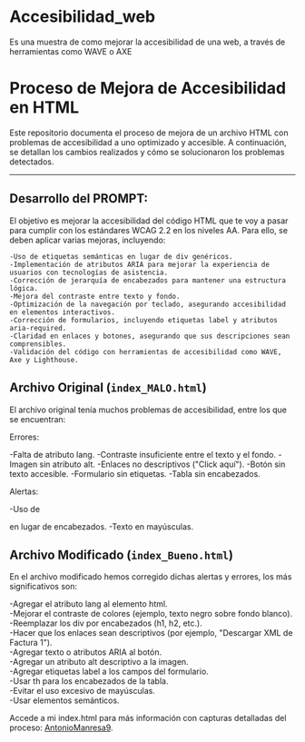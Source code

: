 # Accesibilidad_web
Es una muestra de como mejorar la accesibilidad de una web, a través de herramientas como WAVE o AXE

# Proceso de Mejora de Accesibilidad en HTML

Este repositorio documenta el proceso de mejora de un archivo HTML con problemas de accesibilidad a uno optimizado y accesible. A continuación, se detallan los cambios realizados y cómo se solucionaron los problemas detectados.

---

## Desarrollo del PROMPT: 

El objetivo es mejorar la accesibilidad del código HTML que te voy a pasar para cumplir con los estándares WCAG 2.2 en los niveles AA. Para ello, se deben aplicar varias mejoras, incluyendo:

    -Uso de etiquetas semánticas en lugar de div genéricos.
    -Implementación de atributos ARIA para mejorar la experiencia de usuarios con tecnologías de asistencia.
    -Corrección de jerarquía de encabezados para mantener una estructura lógica.
    -Mejora del contraste entre texto y fondo.
    -Optimización de la navegación por teclado, asegurando accesibilidad en elementos interactivos.
    -Corrección de formularios, incluyendo etiquetas label y atributos aria-required.
    -Claridad en enlaces y botones, asegurando que sus descripciones sean comprensibles.
    -Validación del código con herramientas de accesibilidad como WAVE, Axe y Lighthouse.

## Archivo Original (`index_MALO.html`)

El archivo original tenía muchos problemas de accesibilidad, entre los que se encuentran:

Errores:

-Falta de atributo lang.
-Contraste insuficiente entre el texto y el fondo.
-Imagen sin atributo alt.
-Enlaces no descriptivos ("Click aquí").
-Botón sin texto accesible.
-Formulario sin etiquetas.
-Tabla sin encabezados.

Alertas:

-Uso de <div> en lugar de encabezados.
-Texto en mayúsculas.

## Archivo Modificado (`index_Bueno.html`)

En el archivo modificado hemos corregido dichas alertas y errores, los más significativos son: 

-Agregar el atributo lang al elemento html.<br>
-Mejorar el contraste de colores (ejemplo, texto negro sobre fondo blanco).<br>
-Reemplazar los div por encabezados (h1, h2, etc.).<br>
-Hacer que los enlaces sean descriptivos (por ejemplo, "Descargar XML de Factura 1").<br>
-Agregar texto o atributos ARIA al botón.<br>
-Agregar un atributo alt descriptivo a la imagen.<br>
-Agregar etiquetas label a los campos del formulario.<br>
-Usar th para los encabezados de la tabla.<br>
-Evitar el uso excesivo de mayúsculas.<br>
-Usar elementos semánticos.<br>

Accede a mi index.html para más información con capturas detalladas del proceso: [AntonioManresa9](https://github.com/AntonioManresa9).
